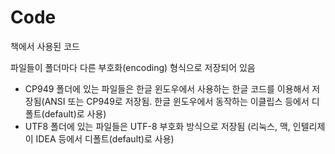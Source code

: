 # Code
책에서 사용된 코드

파일들이 폴더마다 다른 부호화(encoding) 형식으로 저장되어 있음
* CP949 폴더에 있는 파일들은 한글 윈도우에서 사용하는 한글 코드를 이용해서 저장됨(ANSI 또는 CP949로 저장됨. 한글 윈도우에서 동작하는 이클립스 등에서 디폴트(default)로 사용)
* UTF8 폴더에 있는 파일들은 UTF-8 부호화 방식으로 저장됨 (리눅스, 맥, 인텔리제이 IDEA 등에서 디폴트(default)로 사용)
